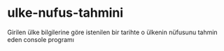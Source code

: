 # ulke-nufus-tahmini
Girilen ülke bilgilerine göre istenilen bir tarihte o ülkenin nüfusunu tahmin eden console programı
